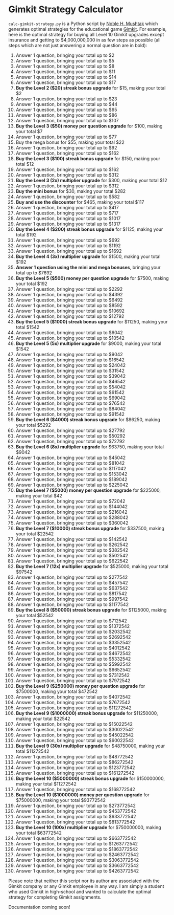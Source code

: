 # Gimkit Strategy Calculator #
`calc-gimkit-strategy.py` is a Python script by [Noble H. Mushtak](https://noblemushtak.pythonanywhere.com/) which generates optimal strategies for the educational game [Gimkit](https://www.gimkit.com/). For example, here is the optimal strategy for buying all Level 10 Gimkit upgrades except insurance and getting to $4,000,000,000 in as few steps as possible (all steps which are not just answering a normal question are in bold):

1. Answer 1 question, bringing your total up to $2
2. Answer 1 question, bringing your total up to $5
3. Answer 1 question, bringing your total up to $8
4. Answer 1 question, bringing your total up to $11
5. Answer 1 question, bringing your total up to $14
6. Answer 1 question, bringing your total up to $17
7. **Buy the Level 2 ($20) streak bonus upgrade** for $15, making your total $2
8. Answer 1 question, bringing your total up to $23
9. Answer 1 question, bringing your total up to $44
10. Answer 1 question, bringing your total up to $65
11. Answer 1 question, bringing your total up to $86
12. Answer 1 question, bringing your total up to $107
13. **Buy the Level 3 ($50) money per question upgrade** for $100, making your total $7
14. Answer 1 question, bringing your total up to $77
15. Buy the mega bonus for $55, making your total $22
16. Answer 1 question, bringing your total up to $92
17. Answer 1 question, bringing your total up to $162
18. **Buy the Level 3 ($100) streak bonus upgrade** for $150, making your total $12
19. Answer 1 question, bringing your total up to $162
20. Answer 1 question, bringing your total up to $312
21. **Buy the Level 3 (2x) multiplier upgrade** for $300, making your total $12
22. Answer 1 question, bringing your total up to $312
23. **Buy the mini bonus** for $30, making your total $282
24. Answer 1 question, bringing your total up to $582
25. **Buy and use the discounter** for $465, making your total $117
26. Answer 1 question, bringing your total up to $417
27. Answer 1 question, bringing your total up to $717
28. Answer 1 question, bringing your total up to $1017
29. Answer 1 question, bringing your total up to $1317
30. **Buy the Level 4 ($200) streak bonus upgrade** for $1125, making your total $192
31. Answer 1 question, bringing your total up to $692
32. Answer 1 question, bringing your total up to $1192
33. Answer 1 question, bringing your total up to $1692
34. **Buy the Level 4 (3x) multiplier upgrade** for $1500, making your total $192
35. **Answer 1 question using the mini and mega bonuses**, bringing your total up to $7692
36. **Buy the Level 5 ($500) money per question upgrade** for $7500, making your total $192
37. Answer 1 question, bringing your total up to $2292
38. Answer 1 question, bringing your total up to $4392
39. Answer 1 question, bringing your total up to $6492
40. Answer 1 question, bringing your total up to $8592
41. Answer 1 question, bringing your total up to $10692
42. Answer 1 question, bringing your total up to $12792
43. **Buy the Level 5 ($1000) streak bonus upgrade** for $11250, making your total $1542
44. Answer 1 question, bringing your total up to $6042
45. Answer 1 question, bringing your total up to $10542
46. **Buy the Level 5 (5x) multiplier upgrade** for $9000, making your total $1542
47. Answer 1 question, bringing your total up to $9042
48. Answer 1 question, bringing your total up to $16542
49. Answer 1 question, bringing your total up to $24042
50. Answer 1 question, bringing your total up to $31542
51. Answer 1 question, bringing your total up to $39042
52. Answer 1 question, bringing your total up to $46542
53. Answer 1 question, bringing your total up to $54042
54. Answer 1 question, bringing your total up to $61542
55. Answer 1 question, bringing your total up to $69042
56. Answer 1 question, bringing your total up to $76542
57. Answer 1 question, bringing your total up to $84042
58. Answer 1 question, bringing your total up to $91542
59. **Buy the Level 6 ($4000) streak bonus upgrade** for $86250, making your total $5292
60. Answer 1 question, bringing your total up to $27792
61. Answer 1 question, bringing your total up to $50292
62. Answer 1 question, bringing your total up to $72792
63. **Buy the Level 6 (8x) multiplier upgrade** for $63750, making your total $9042
64. Answer 1 question, bringing your total up to $45042
65. Answer 1 question, bringing your total up to $81042
66. Answer 1 question, bringing your total up to $117042
67. Answer 1 question, bringing your total up to $153042
68. Answer 1 question, bringing your total up to $189042
69. Answer 1 question, bringing your total up to $225042
70. **Buy the Level 7 ($5000) money per question upgrade** for $225000, making your total $42
71. Answer 1 question, bringing your total up to $72042
72. Answer 1 question, bringing your total up to $144042
73. Answer 1 question, bringing your total up to $216042
74. Answer 1 question, bringing your total up to $288042
75. Answer 1 question, bringing your total up to $360042
76. **Buy the Level 7 ($10000) streak bonus upgrade** for $337500, making your total $22542
77. Answer 1 question, bringing your total up to $142542
78. Answer 1 question, bringing your total up to $262542
79. Answer 1 question, bringing your total up to $382542
80. Answer 1 question, bringing your total up to $502542
81. Answer 1 question, bringing your total up to $622542
82. **Buy the Level 7 (12x) multiplier upgrade** for $525000, making your total $97542
83. Answer 1 question, bringing your total up to $277542
84. Answer 1 question, bringing your total up to $457542
85. Answer 1 question, bringing your total up to $637542
86. Answer 1 question, bringing your total up to $817542
87. Answer 1 question, bringing your total up to $997542
88. Answer 1 question, bringing your total up to $1177542
89. **Buy the Level 8 ($50000) streak bonus upgrade** for $1125000, making your total $52542
90. Answer 1 question, bringing your total up to $712542
91. Answer 1 question, bringing your total up to $1372542
92. Answer 1 question, bringing your total up to $2032542
93. Answer 1 question, bringing your total up to $2692542
94. Answer 1 question, bringing your total up to $3352542
95. Answer 1 question, bringing your total up to $4012542
96. Answer 1 question, bringing your total up to $4672542
97. Answer 1 question, bringing your total up to $5332542
98. Answer 1 question, bringing your total up to $5992542
99. Answer 1 question, bringing your total up to $6652542
100. Answer 1 question, bringing your total up to $7312542
101. Answer 1 question, bringing your total up to $7972542
102. **Buy the Level 9 ($250000) money per question upgrade** for $7500000, making your total $472542
103. Answer 1 question, bringing your total up to $4072542
104. Answer 1 question, bringing your total up to $7672542
105. Answer 1 question, bringing your total up to $11272542
106. **Buy the Level 9 ($1000000) streak bonus upgrade** for $11250000, making your total $22542
107. Answer 1 question, bringing your total up to $15022542
108. Answer 1 question, bringing your total up to $30022542
109. Answer 1 question, bringing your total up to $45022542
110. Answer 1 question, bringing your total up to $60022542
111. **Buy the Level 9 (30x) multiplier upgrade** for $48750000, making your total $11272542
112. Answer 1 question, bringing your total up to $48772542
113. Answer 1 question, bringing your total up to $86272542
114. Answer 1 question, bringing your total up to $123772542
115. Answer 1 question, bringing your total up to $161272542
116. **Buy the Level 10 ($5000000) streak bonus upgrade** for $150000000, making your total $11272542
117. Answer 1 question, bringing your total up to $168772542
118. **Buy the Level 10 ($1000000) money per question upgrade** for $75000000, making your total $93772542
119. Answer 1 question, bringing your total up to $273772542
120. Answer 1 question, bringing your total up to $453772542
121. Answer 1 question, bringing your total up to $633772542
122. Answer 1 question, bringing your total up to $813772542
123. **Buy the Level 10 (100x) multiplier upgrade** for $750000000, making your total $63772542
124. Answer 1 question, bringing your total up to $663772542
125. Answer 1 question, bringing your total up to $1263772542
126. Answer 1 question, bringing your total up to $1863772542
127. Answer 1 question, bringing your total up to $2463772542
128. Answer 1 question, bringing your total up to $3063772542
129. Answer 1 question, bringing your total up to $3663772542
130. Answer 1 question, bringing your total up to $4263772542

Please note that neither this script nor its author are associated with the Gimkit company or any Gimkit employee in any way. I am simply a student who used Gimkit in high-school and wanted to calculate the optimal strategy for completing Gimkit assignments.

Documentation coming soon!